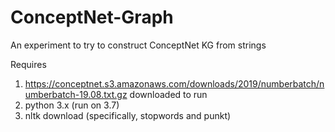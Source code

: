 # ConceptNet-Graph
An experiment to try to construct ConceptNet KG from strings

Requires 
1. https://conceptnet.s3.amazonaws.com/downloads/2019/numberbatch/numberbatch-19.08.txt.gz downloaded to run
2. python 3.x (run on 3.7)
3. nltk download (specifically, stopwords and punkt)
